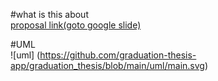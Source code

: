 #what is this about\
[proposal link(goto google slide)](https://docs.google.com/presentation/d/1GKUPFWZzB3xPCd55HY_4h1yUJOsplH0LWmvnU8Fxl6w/edit#slide=id.p)

#UML\
![uml] (https://github.com/graduation-thesis-app/graduation_thesis/blob/main/uml/main.svg)
